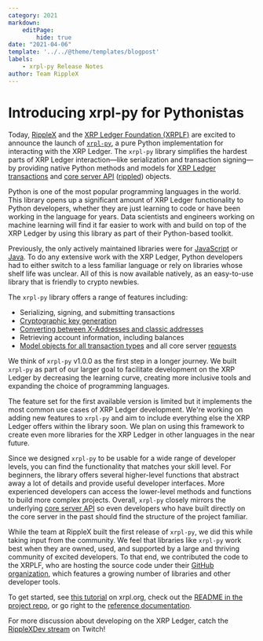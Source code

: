 ```yaml
---
category: 2021
markdown:
    editPage:
        hide: true
date: "2021-04-06"
template: '../../@theme/templates/blogpost'
labels:
    - xrpl-py Release Notes
author: Team RippleX
---
```

# Introducing xrpl-py for Pythonistas

Today, [RippleX](https://ripple.com/) and the [XRP Ledger Foundation (XRPLF)](https://xrplf.org/) are excited to announce the launch of [`xrpl-py`](https://github.com/XRPLF/xrpl-py), a pure Python implementation for interacting with the XRP Ledger. The `xrpl-py` library simplifies the hardest parts of XRP Ledger interaction—like serialization and transaction signing—by providing native Python methods and models for [XRP Ledger transactions](https://xrpl.org/transaction-formats.html) and [core server API](https://xrpl.org/api-conventions.html) ([rippled](https://github.com/ripple/rippled)) objects.

<!-- BREAK -->

Python is one of the most popular programming languages in the world. This library opens up a significant amount of XRP Ledger functionality to Python developers, whether they are just learning to code or have been working in the language for years. Data scientists and engineers working on machine learning will find it far easier to work with and build on top of the XRP Ledger by using this library as part of their Python-based toolkit.

Previously, the only actively maintained libraries were for [JavaScript](https://github.com/ripple/ripple-lib) or [Java](https://github.com/XRPLF/xrpl4j). To do any extensive work with the XRP Ledger, Python developers had to either switch to a less familiar language or rely on libraries whose shelf life was unclear. All of this is now available natively, as an easy-to-use library that is friendly to crypto newbies.

The `xrpl-py` library offers a range of features including:

* Serializing, signing, and submitting transactions
* [Cryptographic key generation](https://github.com/XRPLF/xrpl-py#manage-keys-and-wallets)  
* [Converting between X-Addresses and classic addresses](https://github.com/XRPLF/xrpl-py#encode-addresses)
* Retrieving account information, including balances
* [Model objects for all transaction types](https://xrpl-py.readthedocs.io/en/latest/source/xrpl.models.transactions.html)     and all core server [requests](https://xrpl-py.readthedocs.io/en/latest/source/xrpl.models.requests.html)

We think of `xrpl-py` v1.0.0 as the first step in a longer journey. We built  `xrpl-py` as part of our larger goal to facilitate development on the XRP Ledger by decreasing the learning curve, creating more inclusive tools and expanding the choice of programming languages.

The feature set for the first available version is limited but it implements the most common use cases of XRP Ledger development. We're working on adding new features to `xrpl-py` and aim to include everything else the XRP Ledger offers within the library soon. We plan on using this framework to create even more libraries for the XRP Ledger in other languages in the near future.

Since we designed `xrpl-py` to be usable for a wide range of developer levels, you can find the functionality that matches your skill level. For beginners, the library offers several higher-level functions that abstract away a lot of details and provide useful developer interfaces. More experienced developers can access the lower-level methods and functions to build more complex projects. Overall, `xrpl-py` closely mirrors the underlying [core server API](https://xrpl.org/rippled-api.html) so even developers who have built directly on the core server in the past should find the structure of the project familiar.

While the team at RippleX built the first release of `xrpl-py`, we did this while taking input from the community. We feel that libraries like `xrpl-py` work best when they are owned, used, and supported by a large and thriving community of excited developers. To that end, we contributed the code to the XRPLF, who are hosting the source code under their [GitHub organization](https://github.com/XRPLF), which features a growing number of libraries and other developer tools.

To get started, see [this tutorial](https://xrpl.org/get-started-using-python.html) on xrpl.org, check out the [README in the project repo](https://github.com/XRPLF/xrpl-py#xrpl-py), or go right to the [reference documentation](https://xrpl-py.readthedocs.io/).

For more discussion about developing on the XRP Ledger, catch the [RippleXDev stream](https://www.twitch.tv/ripplexdev) on Twitch!
